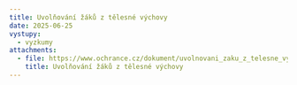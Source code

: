```yaml
---
title: Uvolňování žáků z tělesné výchovy
date: 2025-06-25
vystupy:
  - vyzkumy
attachments:
  - file: https://www.ochrance.cz/dokument/uvolnovani_zaku_z_telesne_vychovy/vz_uvolnovani_zaku_z_telesne_vychovy_final_001.pdf
    title: Uvolňování žáků z tělesné výchovy
---
```

